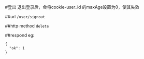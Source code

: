 #登出
退出登录后，会将cookie-user_id 的maxAge设置为0，使其失效

##url
`/user/signout`


##http method
`delete`


##respond
eg:
```
{
  "ok": 1
}
```



